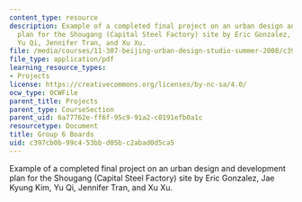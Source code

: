 ```yaml
---
content_type: resource
description: Example of a completed final project on an urban design and development
  plan for the Shougang (Capital Steel Factory) site by Eric Gonzalez, Jae Kyung Kim,
  Yu Qi, Jennifer Tran, and Xu Xu.
file: /media/courses/11-307-beijing-urban-design-studio-summer-2008/c397cb0b99c453bbd05bc2abad0d5ca5_group6_boards.pdf
file_type: application/pdf
learning_resource_types:
- Projects
license: https://creativecommons.org/licenses/by-nc-sa/4.0/
ocw_type: OCWFile
parent_title: Projects
parent_type: CourseSection
parent_uid: 6a77762e-ff6f-95c9-91a2-c0191efb0a1c
resourcetype: Document
title: Group 6 Boards
uid: c397cb0b-99c4-53bb-d05b-c2abad0d5ca5
---
```

Example of a completed final project on an urban design and development plan for the Shougang (Capital Steel Factory) site by Eric Gonzalez, Jae Kyung Kim, Yu Qi, Jennifer Tran, and Xu Xu.